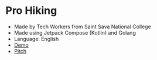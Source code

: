# Pro Hiking
- Made by Tech Workers from Saint Sava National College
- Made using Jetpack Compose (Kotlin) and Golang
- Language: English
- [Demo](https://youtu.be/3DbiBc-iwnU)
- [Pitch](https://youtu.be/K8yJcVi-WUo)

